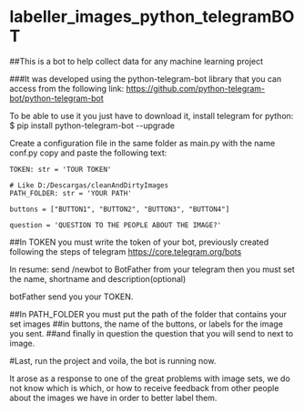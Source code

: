 # labeller_images_python_telegramBOT

##This is a bot to help collect data for any machine learning project

###It was developed using the python-telegram-bot library that you can access from the following link: https://github.com/python-telegram-bot/python-telegram-bot

To be able to use it you just have to download it, install telegram for python:
$ pip install python-telegram-bot --upgrade

Create a configuration file in the same folder as main.py with the name conf.py
copy and paste the following text:

    TOKEN: str = 'TOUR TOKEN'

    # Like D:/Descargas/cleanAndDirtyImages
    PATH_FOLDER: str = 'YOUR PATH'
    
    buttons = ["BUTTON1", "BUTTON2", "BUTTON3", "BUTTON4"]
    
    question = 'QUESTION TO THE PEOPLE ABOUT THE IMAGE?'

##In TOKEN you must write the token of your bot, previously created following the steps of telegram
https://core.telegram.org/bots

  In resume:
  send /newbot to BotFather from your telegram
  then you must set the name, shortname and description(optional)
  
  botFather send you your TOKEN.
  
##In PATH_FOLDER you must put the path of the folder that contains your set images
##in buttons, the name of the buttons, or labels for the image you sent.
##and finally in question the question that you will send to next to image.

#Last, run the project and voila, the bot is running now.

It arose as a response to one of the great problems with image sets, we do not know which is which, or how to receive feedback from other people about the images we have in order to better label them.
